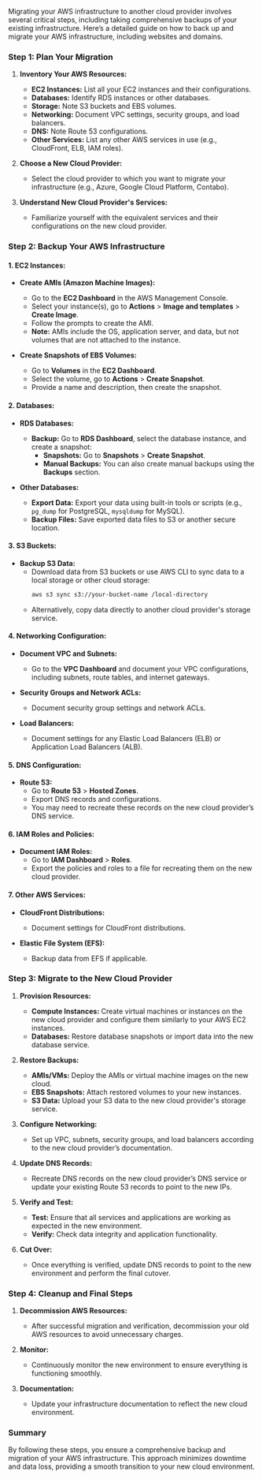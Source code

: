Migrating your AWS infrastructure to another cloud provider involves several critical steps, including taking comprehensive backups of your existing infrastructure. Here’s a detailed guide on how to back up and migrate your AWS infrastructure, including websites and domains.

### Step 1: Plan Your Migration

1. **Inventory Your AWS Resources:**
   - **EC2 Instances:** List all your EC2 instances and their configurations.
   - **Databases:** Identify RDS instances or other databases.
   - **Storage:** Note S3 buckets and EBS volumes.
   - **Networking:** Document VPC settings, security groups, and load balancers.
   - **DNS:** Note Route 53 configurations.
   - **Other Services:** List any other AWS services in use (e.g., CloudFront, ELB, IAM roles).

2. **Choose a New Cloud Provider:**
   - Select the cloud provider to which you want to migrate your infrastructure (e.g., Azure, Google Cloud Platform, Contabo).

3. **Understand New Cloud Provider's Services:**
   - Familiarize yourself with the equivalent services and their configurations on the new cloud provider.

### Step 2: Backup Your AWS Infrastructure

#### 1. **EC2 Instances:**

- **Create AMIs (Amazon Machine Images):**
  - Go to the **EC2 Dashboard** in the AWS Management Console.
  - Select your instance(s), go to **Actions** > **Image and templates** > **Create Image**.
  - Follow the prompts to create the AMI.
  - **Note:** AMIs include the OS, application server, and data, but not volumes that are not attached to the instance.

- **Create Snapshots of EBS Volumes:**
  - Go to **Volumes** in the **EC2 Dashboard**.
  - Select the volume, go to **Actions** > **Create Snapshot**.
  - Provide a name and description, then create the snapshot.

#### 2. **Databases:**

- **RDS Databases:**
  - **Backup:** Go to **RDS Dashboard**, select the database instance, and create a snapshot:
    - **Snapshots:** Go to **Snapshots** > **Create Snapshot**.
    - **Manual Backups:** You can also create manual backups using the **Backups** section.

- **Other Databases:**
  - **Export Data:** Export your data using built-in tools or scripts (e.g., `pg_dump` for PostgreSQL, `mysqldump` for MySQL).
  - **Backup Files:** Save exported data files to S3 or another secure location.

#### 3. **S3 Buckets:**

- **Backup S3 Data:**
  - Download data from S3 buckets or use AWS CLI to sync data to a local storage or other cloud storage:
    ```bash
    aws s3 sync s3://your-bucket-name /local-directory
    ```
  - Alternatively, copy data directly to another cloud provider's storage service.

#### 4. **Networking Configuration:**

- **Document VPC and Subnets:**
  - Go to the **VPC Dashboard** and document your VPC configurations, including subnets, route tables, and internet gateways.

- **Security Groups and Network ACLs:**
  - Document security group settings and network ACLs.

- **Load Balancers:**
  - Document settings for any Elastic Load Balancers (ELB) or Application Load Balancers (ALB).

#### 5. **DNS Configuration:**

- **Route 53:**
  - Go to **Route 53** > **Hosted Zones**.
  - Export DNS records and configurations.
  - You may need to recreate these records on the new cloud provider’s DNS service.

#### 6. **IAM Roles and Policies:**

- **Document IAM Roles:**
  - Go to **IAM Dashboard** > **Roles**.
  - Export the policies and roles to a file for recreating them on the new cloud provider.

#### 7. **Other AWS Services:**

- **CloudFront Distributions:**
  - Document settings for CloudFront distributions.

- **Elastic File System (EFS):**
  - Backup data from EFS if applicable.

### Step 3: Migrate to the New Cloud Provider

1. **Provision Resources:**
   - **Compute Instances:** Create virtual machines or instances on the new cloud provider and configure them similarly to your AWS EC2 instances.
   - **Databases:** Restore database snapshots or import data into the new database service.

2. **Restore Backups:**
   - **AMIs/VMs:** Deploy the AMIs or virtual machine images on the new cloud.
   - **EBS Snapshots:** Attach restored volumes to your new instances.
   - **S3 Data:** Upload your S3 data to the new cloud provider's storage service.

3. **Configure Networking:**
   - Set up VPC, subnets, security groups, and load balancers according to the new cloud provider’s documentation.

4. **Update DNS Records:**
   - Recreate DNS records on the new cloud provider’s DNS service or update your existing Route 53 records to point to the new IPs.

5. **Verify and Test:**
   - **Test:** Ensure that all services and applications are working as expected in the new environment.
   - **Verify:** Check data integrity and application functionality.

6. **Cut Over:**
   - Once everything is verified, update DNS records to point to the new environment and perform the final cutover.

### Step 4: Cleanup and Final Steps

1. **Decommission AWS Resources:**
   - After successful migration and verification, decommission your old AWS resources to avoid unnecessary charges.

2. **Monitor:**
   - Continuously monitor the new environment to ensure everything is functioning smoothly.

3. **Documentation:**
   - Update your infrastructure documentation to reflect the new cloud environment.

### Summary

By following these steps, you ensure a comprehensive backup and migration of your AWS infrastructure. This approach minimizes downtime and data loss, providing a smooth transition to your new cloud environment.
